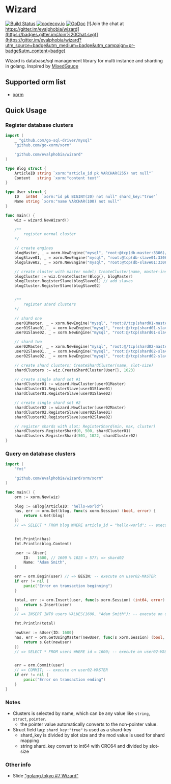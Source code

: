 Wizard
====
[![Build Status](https://travis-ci.org/evalphobia/wizard.svg?branch=master)](https://travis-ci.org/evalphobia/wizard) [![codecov.io](https://codecov.io/github/evalphobia/wizard/coverage.svg?branch=master)](https://codecov.io/github/evalphobia/wizard?branch=master)
 [![GoDoc](https://godoc.org/github.com/evalphobia/wizard?status.svg)](https://godoc.org/github.com/evalphobia/wizard) [![Join the chat at https://gitter.im/evalphobia/wizard](https://badges.gitter.im/Join%20Chat.svg)](https://gitter.im/evalphobia/wizard?utm_source=badge&utm_medium=badge&utm_campaign=pr-badge&utm_content=badge)

Wizard is database/sql management library for multi instance and sharding in golang.
Inspired by [MixedGauge](https://github.com/taiki45/mixed_gauge)

## Supported orm list

- [xorm](https://github.com/go-xorm/xorm)

## Quick Usage

### Register database clusters

```go
import (
	_ "github.com/go-sql-driver/mysql"
	"github.com/go-xorm/xorm"

	"github.com/evalphobia/wizard"
)

type Blog struct {
	ArticleID string `xorm:"article_id pk VARCHAR(255) not null"`
	Content   string `xorm:"content text"`
}

type User struct {
	ID   int64  `xorm:"id pk BIGINT(20) not null" shard_key:"true"`
	Name string `xorm:"name VARCHAR(100) not null"`
}

func main() {
	wiz = wizard.NewWizard()

	/**
		register normal cluster
	*/

	// create engines
	blogMaster, _ = xorm.NewEngine("mysql", "root:@tcp(db-master:3306)/blog?charset=utf8")
	blogSlave01, _ = xorm.NewEngine("mysql", "root:@tcp(db-slave01:3306)/blog?charset=utf8")
	blogSlave02, _ = xorm.NewEngine("mysql", "root:@tcp(db-slave01:3306)/blog?charset=utf8")

	// create cluster with master nodel; CreateCluster(name, master-instance)
	blogCluster := wiz.CreateCluster(Blog{}, blogMaster)
	blogCluster.RegisterSlave(blogSlave01) // add slaves
	blogCluster.RegisterSlave(blogSlave02)


	/**
		register shard clusters
	*/

	// shard one
	user01Master, _ = xorm.NewEngine("mysql", "root:@/tcp(shard01-master:3306)/users?charset=utf8")
	user01Slave01, _ = xorm.NewEngine("mysql", "root:@/tcp(shard01-slave01:3306)/users?charset=utf8")
	user01Slave02, _ = xorm.NewEngine("mysql", "root:@/tcp(shard01-slave02:3306)/users?charset=utf8")

	// shard two
	user02Master, _ = xorm.NewEngine("mysql", "root:@/tcp(shard02-master:3306)/users?charset=utf8")
	user02Slave01, _ = xorm.NewEngine("mysql", "root:@/tcp(shard02-slave01:3306)/users?charset=utf8")
	user02Slave02, _ = xorm.NewEngine("mysql", "root:@/tcp(shard02-slave02:3306)/users?charset=utf8")

	// create shard clusters; CreateShardCluster(name, slot-size)
	shardClusters := wiz.CreateShardCluster(User{}, 1023)

	// create single shard set #1
	shardCluster01 := wizard.NewCluster(user01Master)
	shardCluster01.RegisterSlave(user01Slave01)
	shardCluster01.RegisterSlave(user01Slave02)

	// create single shard set #2
	shardCluster02 := wizard.NewCluster(user02Master)
	shardCluster02.RegisterSlave(user02Slave01)
	shardCluster02.RegisterSlave(user02Slave02)

	// register shards with slot; RegisterShard(min, max, cluster)
	shardClusters.RegisterShard(0, 500, shardCluster01)
	shardClusters.RegisterShard(501, 1022, shardCluster02)
}
```

### Query on database clusters

```go
import (
	"fmt"

	"github.com/evalphobia/wizard/orm/xorm"
)

func main() {
	orm := xorm.New(wiz)

	blog := &Blog{ArticleID: "hello-world"}
	has, err := orm.Get(blog, func(s xorm.Session) (bool, error) {
		return s.Get(blog)
	})
	// => SELECT * FROM blog WHERE article_id = "hello-world"; -- execute on blog SLAVE


	fmt.Println(has)
	fmt.Println(blog.Content)

	user := &User{
		ID:   1600, // 1600 % 1023 = 577; => shard02
		Name: "Adam Smith",
	}

	err = orm.Begin(user) // => BEGIN; -- execute on user02-MASTER
	if err != nil {
		panic("Error on transaction beginning")
	}

	total, err := orm.Insert(user, func(s xorm.Session) (int64, error) {
		return s.Insert(user)
	})
	// => INSERT INTO users VALUES(1600, "Adam Smith"); -- execute on user02-MASTER

	fmt.Println(total)

	newUser := &User{ID: 1600}
	has, err = orm.GetUsingMaster(newUser, func(s xorm.Session) (bool, error) {
		return s.Get(newUser)
	})
	// => SELECT * FROM users WHERE id = 1600; -- execute on user02-MASTER


	err = orm.Commit(user)
	// => COMMIT; -- execute on user02-MASTER
	if err != nil {
		panic("Error on transaction ending")
	}
}
```

### Notes

- Clusters is selected by name, which can be any value like `string`, `struct`, `pointer`.
    - the pointer value automatically converts to the non-pointer value.
- Struct field tag: `shard_key:"true"` is used as a shard-key
    - shard_key is divided by slot size and the mod value is used for shard mapping
    - string shard_key convert to int64 with CRC64 and divided by slot-size

### Other info

- Slide ["golang.tokyo #7 Wizard"](https://www.slideshare.net/TakumaMorikawa/golangtokyo-7-wizard-database-sharding-library-for-golang)
